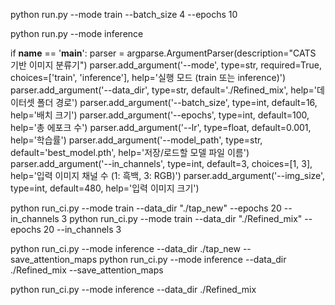 python run.py --mode train --batch_size 4 --epochs 10

python run.py --mode inference



if __name__ == '__main__':
    parser = argparse.ArgumentParser(description="CATS 기반 이미지 분류기")
    parser.add_argument('--mode', type=str, required=True, choices=['train', 'inference'], help='실행 모드 (train 또는 inference)')
    parser.add_argument('--data_dir', type=str, default='./Refined_mix', help='데이터셋 폴더 경로')
    parser.add_argument('--batch_size', type=int, default=16, help='배치 크기')
    parser.add_argument('--epochs', type=int, default=100, help='총 에포크 수')
    parser.add_argument('--lr', type=float, default=0.001, help='학습률')
    parser.add_argument('--model_path', type=str, default='best_model.pth', help='저장/로드할 모델 파일 이름')
    parser.add_argument('--in_channels', type=int, default=3, choices=[1, 3], help='입력 이미지 채널 수 (1: 흑백, 3: RGB)')
    parser.add_argument('--img_size', type=int, default=480, help='입력 이미지 크기')


python run_ci.py --mode train --data_dir "./tap_new" --epochs 20 --in_channels 3
python run_ci.py --mode train --data_dir "./Refined_mix" --epochs 20 --in_channels 3

python run_ci.py --mode inference --data_dir ./tap_new --save_attention_maps
python run_ci.py --mode inference --data_dir ./Refined_mix --save_attention_maps

python run_ci.py --mode inference --data_dir ./Refined_mix
